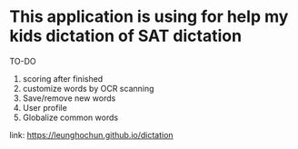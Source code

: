 # This application is using for help my kids dictation of SAT dictation

TO-DO
1. scoring after finished
2. customize words by OCR scanning
3. Save/remove new words
4. User profile
5. Globalize common words

link: https://leunghochun.github.io/dictation